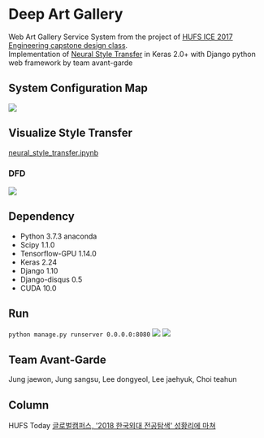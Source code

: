 # Deep Art Gallery
Web Art Gallery Service System from the project of [HUFS ICE 2017 Engineering capstone design class](http://mclab.hufs.ac.kr/wiki/Lectures/CAP/2017/Results/Team_Avante_Garde). </br>
Implementation of [Neural Style Transfer](https://arxiv.org/abs/1508.06576) in Keras 2.0+ with Django python web framework by team avant-garde
 
 ## System Configuration Map
![](https://github.com/asherchoi/deep-artgallery/blob/master/notebook%20and%20backup/SCM.JPG) 

 ## Visualize Style Transfer
 [neural_style_transfer.ipynb](https://github.com/asherchoi/deep-artgallery/blob/master/notebook%20and%20backup/neural_style_transfer.ipynb)
 
 ### DFD
 ![](https://github.com/asherchoi/deep-artgallery/blob/master/notebook%20and%20backup/DFD.JPG)
 
 ## Dependency
+ Python 3.7.3 anaconda
+ Scipy 1.1.0
+ Tensorflow-GPU 1.14.0
+ Keras 2.24 
+ Django 1.10
+ Django-disqus 0.5
+ CUDA 10.0

 ## Run
 `python manage.py runserver 0.0.0.0:8080`
 ![](https://github.com/asherchoi/deep-artgallery/blob/master/notebook%20and%20backup/run1.png)
 ![](https://github.com/asherchoi/deep-artgallery/blob/master/notebook%20and%20backup/run2.png)
 
 ## Team Avant-Garde
Jung jaewon, Jung sangsu, Lee dongyeol, Lee jaehyuk, Choi teahun
 
 ## Column
HUFS Today [글로벌캠퍼스, '2018 한국외대 전공탐색' 성황리에 마쳐](http://builder.hufs.ac.kr/user/indexSub.action?framePath=unknownboard&siteId=hufs&dum=dum&boardId=41994&page=1&command=view&boardSeq=101847637)

